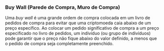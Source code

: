 ### Buy Wall (Parede de Compra, Muro de Compra) 

Uma _buy wall_ é uma grande ordem de compra colocada em um livro de pedidos de compra para evitar que uma criptomoeda caia abaixo de um preço específico. Ao colocar um pedido significativo de compra a um preço especificado no livro de pedidos, um indivíduo (ou grupo de indivíduos) pode garantir que o preço não fique abaixo do valor definido, a menos que o pedido de compra seja completamente preenchido.
